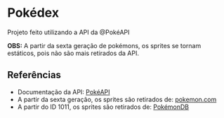 # Pokédex
Projeto feito utilizando a API da @PokéAPI

**OBS:** A partir da sexta geração de pokémons, os sprites se tornam estáticos, pois não são mais retirados da API.

## Referências
- Documentação da API: [PokéAPI](https://pokeapi.co/)
- A partir da sexta geração, os sprites são retirados de: [pokemon.com](https://assets.pokemon.com/assets/cms2/img/pokedex/)
- A partir do ID 1011, os sprites são retirados de: [PokémonDB](https://pokemondb.net/pokedex/all)

